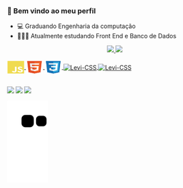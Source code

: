 ### 👋 Bem vindo ao meu perfil 

- 💻 Graduando Engenharia da computação 
- 👨🏽‍💻 Atualmente estudando Front End e Banco de Dados 

<div align="center">
  <a href="https://github.com/carlos-levi">
  <img height="160em" src="https://github-readme-stats.vercel.app/api?username=carlos-levi&show_icons=true&theme=dark&include_all_commits=true&count_private="/>
  <img height="160em" src="https://github-readme-stats.vercel.app/api/top-langs/?username=carlos-levi&layout=compact&langs_count=7&theme=dark"/>
  
</div>
  

<div style="display: inline_block"><br>
  <img align="center" alt="Levi-Js" height="30" width="40" src="https://raw.githubusercontent.com/devicons/devicon/master/icons/javascript/javascript-plain.svg">
  <img align="center" alt="Levi-HTML" height="30" width="40" src="https://raw.githubusercontent.com/devicons/devicon/master/icons/html5/html5-original.svg">
  <img align="center" alt="Levi-CSS" height="30" width="40" src="https://raw.githubusercontent.com/devicons/devicon/master/icons/css3/css3-original.svg">
  <img align="center" alt="Levi-CSS" height="30" width="40" src="https://cdn.jsdelivr.net/gh/devicons/devicon/icons/microsoftsqlserver/microsoftsqlserver-plain-wordmark.svg">
  <img align="center" alt="Levi-CSS" height="30" width="40" src="https://cdn.jsdelivr.net/gh/devicons/devicon/icons/c/c-original.svg">
  
 </div>
  
##
 
<div> 
<a href="https://discord.com/channels/@me/Carlos%20Levi%20-%20PE#8337" target="_blank"><img src="https://img.shields.io/badge/Discord-7289DA?style=for-the-badge&logo=discord&logoColor=white" target="_blank"></a> 
<a href = "mailto:contatocarlos.levi2001@gmail.com"><img src="https://img.shields.io/badge/-Gmail-%23333?style=for-the-badge&logo=gmail&logoColor=white" target="_blank"></a>
<a href="https://www.linkedin.com/in/carlos-levi-099761202" target="_blank"><img src="https://img.shields.io/badge/-LinkedIn-%230077B5?style=for-the-badge&logo=linkedin&logoColor=white" target="_blank"></a> 
 
![Snake animation](https://github.com/carlos-levi/carlos-levi/blob/output/github-contribution-grid-snake.svg)
  
</div>
